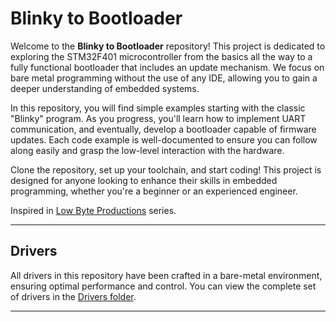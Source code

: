 # Blinky to Bootloader

Welcome to the **Blinky to Bootloader** repository! This project is dedicated to exploring the STM32F401 microcontroller from the basics all the way to a fully functional bootloader that includes an update mechanism. We focus on bare metal programming without the use of any IDE, allowing you to gain a deeper understanding of embedded systems.

In this repository, you will find simple examples starting with the classic "Blinky" program. As you progress, you'll learn how to implement UART communication, and eventually, develop a bootloader capable of firmware updates. Each code example is well-documented to ensure you can follow along easily and grasp the low-level interaction with the hardware.

Clone the repository, set up your toolchain, and start coding! This project is designed for anyone looking to enhance their skills in embedded programming, whether you're a beginner or an experienced engineer.

Inspired in [Low Byte Productions](https://www.youtube.com/@LowByteProductions) series.

---

## Drivers

All drivers in this repository have been crafted in a bare-metal environment, ensuring optimal performance and control. You can 
view the complete set of drivers in the [Drivers folder](drivers/).

---
